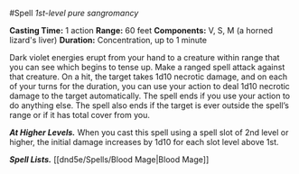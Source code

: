 #Spell
*1st-level pure sangromancy*

**Casting Time:** 1 action
**Range:** 60 feet
**Components:** V, S, M (a horned lizard's liver)
**Duration:** Concentration, up to 1 minute

Dark violet energies erupt from your hand to a creature within range that you can see which begins to tense up. Make a ranged spell attack against that creature. On a hit, the target takes 1d10 necrotic damage, and on each of your turns for the duration, you can use your action to deal 1d10 necrotic damage to the target automatically. The spell ends if you use your action to do anything else. The spell also ends if the target is ever outside the spell’s range or if it has total cover from you.

***At Higher Levels.*** When you cast this spell using a spell slot of 2nd level or higher, the initial damage increases by 1d10 for each slot level above 1st.

***Spell Lists.*** [[dnd5e/Spells/Blood Mage\|Blood Mage]]